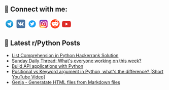 ## 🔎 Connect with me:
[<img src="https://github.com/bullbesh/bullbesh/blob/main/images/Telegram.png" width="32" height="32" />](https://t.me/bullbesh)
[<img src="https://github.com/bullbesh/bullbesh/blob/main/images/VK.png" width="32" height="32" />](https://vk.com/bullbesh)
[<img src="https://github.com/bullbesh/bullbesh/blob/main/images/Twitter.png" width="32" height="32" />](https://twitter.com/bullbesh1)
[<img src="https://github.com/bullbesh/bullbesh/blob/main/images/Instagram.png" width="32" height="32" />](https://www.instagram.com/bullbesh)
[<img src="https://github.com/bullbesh/bullbesh/blob/main/images/Reddit.png" width="32" height="32" />](https://www.reddit.com/user/bullbesh)
[<img src="https://github.com/bullbesh/bullbesh/blob/main/images/YouTube.png" width="32" height="32" />](https://www.youtube.com/channel/UCtfjRs6uzgq5mfm8S06WTcg)

## 📕 Latest r/Python Posts
<!-- BLOG-POST-LIST:START -->
- [List Comprehension in Python Hackerrank Solution](https://www.reddit.com/r/Python/comments/yzxvye/list_comprehension_in_python_hackerrank_solution/)
- [Sunday Daily Thread: What&#39;s everyone working on this week?](https://www.reddit.com/r/Python/comments/yzpx8g/sunday_daily_thread_whats_everyone_working_on/)
- [Build API applications with Python](https://www.reddit.com/r/Python/comments/yzoqad/build_api_applications_with_python/)
- [Positional vs Keyword argument in Python, what&#39;s the difference? [Short YouTube Video]](https://www.reddit.com/r/Python/comments/yzo1yt/positional_vs_keyword_argument_in_python_whats/)
- [Genja - Generatate HTML files from Markdown files](https://www.reddit.com/r/Python/comments/yzmfjr/genja_generatate_html_files_from_markdown_files/)
<!-- BLOG-POST-LIST:END -->
